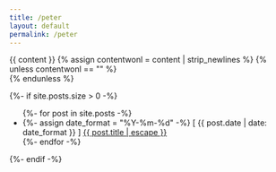 ```yaml
---
title: /peter
layout: default
permalink: /peter
---
```


{{ content }}
{% assign contentwonl = content | strip_newlines %} {% unless contentwonl == ""  %} <br /> {% endunless %} <!-- add line break if there is any content -->

{%- if site.posts.size > 0 -%}
  <ul>
    {%- for post in site.posts -%}
    <li>
      {%- assign date_format = "%Y-%m-%d" -%}
      [ {{ post.date | date: date_format }} ] <a href="{{ post.url | relative_url }}">{{ post.title | escape }}</a>
    </li>
    {%- endfor -%}
  </ul>
{%- endif -%}
